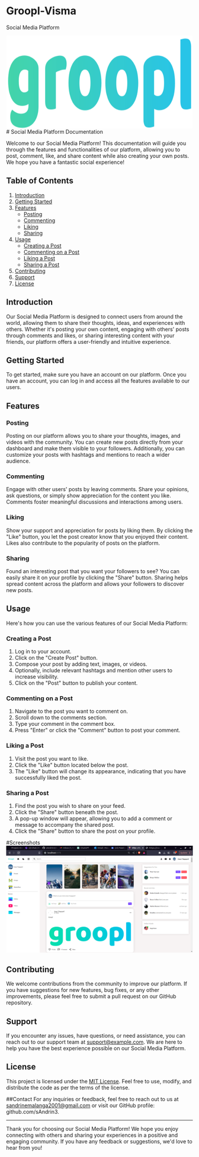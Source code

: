 # Groopl-Visma
Social Media Platform

<img src="https://raw.githubusercontent.com/sAndrin3/Groopl-Visma/a6c87468d37032969dbd63bf73776172a95caccf/images/groopl.svg" height="250" align="center" >
# Social Media Platform Documentation

Welcome to our Social Media Platform! This documentation will guide you through the features and functionalities of our platform, allowing you to post, comment, like, and share content while also creating your own posts. We hope you have a fantastic social experience!

## Table of Contents

1. [Introduction](#introduction)
2. [Getting Started](#getting-started)
3. [Features](#features)
   - [Posting](#posting)
   - [Commenting](#commenting)
   - [Liking](#liking)
   - [Sharing](#sharing)
4. [Usage](#usage)
   - [Creating a Post](#creating-a-post)
   - [Commenting on a Post](#commenting-on-a-post)
   - [Liking a Post](#liking-a-post)
   - [Sharing a Post](#sharing-a-post)
5. [Contributing](#contributing)
6. [Support](#support)
7. [License](#license)

## Introduction

Our Social Media Platform is designed to connect users from around the world, allowing them to share their thoughts, ideas, and experiences with others. Whether it's posting your own content, engaging with others' posts through comments and likes, or sharing interesting content with your friends, our platform offers a user-friendly and intuitive experience.


## Getting Started

To get started, make sure you have an account on our platform. Once you have an account, you can log in and access all the features available to our users.

## Features

### Posting

Posting on our platform allows you to share your thoughts, images, and videos with the community. You can create new posts directly from your dashboard and make them visible to your followers. Additionally, you can customize your posts with hashtags and mentions to reach a wider audience.

### Commenting

Engage with other users' posts by leaving comments. Share your opinions, ask questions, or simply show appreciation for the content you like. Comments foster meaningful discussions and interactions among users.

### Liking

Show your support and appreciation for posts by liking them. By clicking the "Like" button, you let the post creator know that you enjoyed their content. Likes also contribute to the popularity of posts on the platform.

### Sharing

Found an interesting post that you want your followers to see? You can easily share it on your profile by clicking the "Share" button. Sharing helps spread content across the platform and allows your followers to discover new posts.

## Usage

Here's how you can use the various features of our Social Media Platform:

### Creating a Post

1. Log in to your account.
2. Click on the "Create Post" button.
3. Compose your post by adding text, images, or videos.
4. Optionally, include relevant hashtags and mention other users to increase visibility.
5. Click on the "Post" button to publish your content.

### Commenting on a Post

1. Navigate to the post you want to comment on.
2. Scroll down to the comments section.
3. Type your comment in the comment box.
4. Press "Enter" or click the "Comment" button to post your comment.

### Liking a Post

1. Visit the post you want to like.
2. Click the "Like" button located below the post.
3. The "Like" button will change its appearance, indicating that you have successfully liked the post.

### Sharing a Post

1. Find the post you wish to share on your feed.
2. Click the "Share" button beneath the post.
3. A pop-up window will appear, allowing you to add a comment or message to accompany the shared post.
4. Click the "Share" button to share the post on your profile.


#Screenshots
![screenshot1](https://github.com/sAndrin3/Groopl-Visma/blob/master/images/Screenshot%20from%202023-07-31%2009-56-06.png?raw=true)
## Contributing

We welcome contributions from the community to improve our platform. If you have suggestions for new features, bug fixes, or any other improvements, please feel free to submit a pull request on our GitHub repository.

## Support

If you encounter any issues, have questions, or need assistance, you can reach out to our support team at support@example.com. We are here to help you have the best experience possible on our Social Media Platform.

## License

This project is licensed under the [MIT License](LICENSE.md). Feel free to use, modify, and distribute the code as per the terms of the license.

##Contact
For any inquiries or feedback, feel free to reach out to us at sandrinemalanga2001@gmail.com or visit our GitHub profile: github.com/sAndrin3.

---

Thank you for choosing our Social Media Platform! We hope you enjoy connecting with others and sharing your experiences in a positive and engaging community. If you have any feedback or suggestions, we'd love to hear from you!

